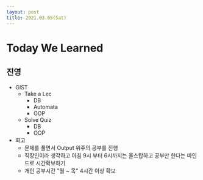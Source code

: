 ```yaml
---
layout: post
title: 2021.03.65(Sat)
---
```


# Today We Learned

## 진영

- GIST
  - Take a Lec
    - DB
    - Automata
    - OOP
  - Solve Quiz
    - DB
    - OOP
- 회고
  - 문제를 풀면서 Output 위주의 공부를 진행
  - 직장인이라 생각하고 아침 9시 부터 6시까지는 올스탑하고 공부만 한다는 마인드로 시간확보하기
  - 개인 공부시간 "월 ~ 목" 4시간 이상 확보
